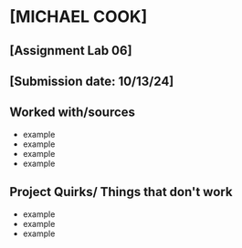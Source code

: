 # [MICHAEL COOK]
## [Assignment Lab 06]
## [Submission date: 10/13/24]
## Worked with/sources 
* example
* example
* example
* example
## Project Quirks/ Things that don't work
* example
* example
* example
